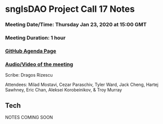 # snglsDAO Project Call 17 Notes

### Meeting Date/Time: Thursday Jan 23, 2020 at 15:00 GMT
### Meeting Duration: 1 hour
### [GitHub Agenda Page](https://github.com/SingularDTV/snglsdao-pm/issues/19)
### [Audio/Video of the meeting](https://x.breaker.io/?type=series&id=a2f603dc22a1be4fa8d4ef9ce455360bf3ab8ce772526e35fef79175fa1dfadf&season=1ce1e2eede2395de6351df4d9e6db8069a198e127a178d3ea684e4eafc2f4a4c&episode=586a611d41e204ff4a9eb3d4f0a1accd128b7491887f4ce05b15df891f0d5888)

Scribe: Dragos Rizescu

Attendees: Milad Mostavi, Cezar Paraschiv, Tyler Ward, Jack Cheng, Hartej Sawhney, Eric Chan, Aleksei Korobeinikov, & Troy Murray

## Tech

NOTES COMING SOON

